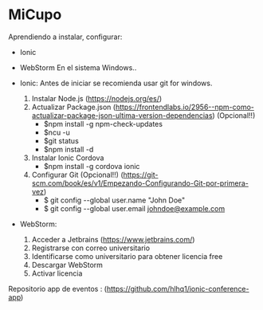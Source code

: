 # MiCupo

Aprendiendo a instalar, configurar:
- Ionic
- WebStorm
En el sistema Windows..

- Ionic:
  Antes de iniciar se recomienda usar git for windows.
  
  1. Instalar Node.js (https://nodejs.org/es/)
  2. Actualizar Package.json
  (https://frontendlabs.io/2956--npm-como-actualizar-package-json-ultima-version-dependencias)
  (Opcional!!)
     - $npm install -g npm-check-updates
     - $ncu -u
     - $git status
     - $npm install -d
  3. Instalar Ionic Cordova
     - $npm install -g cordova ionic
  4. Configurar Git (Opcional!!)
  (https://git-scm.com/book/es/v1/Empezando-Configurando-Git-por-primera-vez)
     - $ git config --global user.name "John Doe"
     - $ git config --global user.email johndoe@example.com

- WebStorm:
  1. Acceder a Jetbrains (https://www.jetbrains.com/)
  2. Registrarse con correo universitario
  3. Identificarse como universitario para obtener licencia free
  4. Descargar WebStorm
  5. Activar licencia

Repositorio app de eventos : (https://github.com/hlhq1/ionic-conference-app)